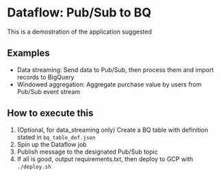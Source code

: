 # Dataflow: Pub/Sub to BQ
This is a demostration of the application suggested

## Examples
- Data streaming: Send data to Pub/Sub, then process them and import records to BigQuery
- Windowed aggregation: Aggregate purchase value by users from Pub/Sub event stream

## How to execute this
1. (Optional, for data_streaming only) Create a BQ table with definition stated in ```bq_table_def.json```
2. Spin up the Dataflow job
3. Publish message to the designated Pub/Sub topic
4. If all is good, output requirements.txt, then deploy to GCP with ```./deploy.sh```